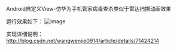  Android自定义View-仿华为手机管家病毒查杀类似于雷达扫描动画效果
 
 运行效果如下：
 ![image](https://github.com/wjwang0914/CustomScanView/docs/custom_scan_view.gif ) 
 
 实现详细说明：http://blog.csdn.net/wangwenjie0914/article/details/71424214

